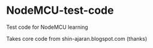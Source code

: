 # NodeMCU-test-code
Test code for NodeMCU learning

Takes core code from shin-ajaran.blogspot.com (thanks)
